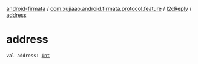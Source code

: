 [android-firmata](../../index.md) / [com.xujiaao.android.firmata.protocol.feature](../index.md) / [I2cReply](index.md) / [address](./address.md)

# address

`val address: `[`Int`](https://kotlinlang.org/api/latest/jvm/stdlib/kotlin/-int/index.html)